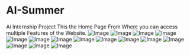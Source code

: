 # AI-Summer
Ai Internship Project
This the Home Page From Where you can access multiple Features of the Website.
![Image](https://github.com/user-attachments/assets/da88536e-6a8d-453d-ae5a-19b7d052a126)
![Image](https://github.com/user-attachments/assets/3ff2a3ef-31e4-436d-be44-f1ed07b3fbdf)
![Image](https://github.com/user-attachments/assets/fa80b545-b703-47b7-9b81-0cf836a6a05c)
![Image](https://github.com/user-attachments/assets/61b69953-92f6-485d-afe0-4ba8e9a68059)
![Image](https://github.com/user-attachments/assets/c2f29d6e-3398-4e2e-bcc8-bd941f04c007)
![Image](https://github.com/user-attachments/assets/c5d0898e-b6cf-4777-9fa3-1111d7149d31)
![Image](https://github.com/user-attachments/assets/cc6a4e2c-f398-41e0-a8e7-c0bf5c8bb176)
![Image](https://github.com/user-attachments/assets/135b2872-3c62-43bb-806c-83ecf525eeb5)
![Image](https://github.com/user-attachments/assets/70ba096c-3ac5-4446-a1bd-6947ab357934)
![Image](https://github.com/user-attachments/assets/b847d0bb-cfa4-4030-98e8-fdbfaf6d6dff)
![Image](https://github.com/user-attachments/assets/5c4accdd-f06c-4d3d-bb9a-3c3ae9f3d103)
![Image](https://github.com/user-attachments/assets/3d358e06-ebe6-4071-b63d-5b000507b15e)
![Image](https://github.com/user-attachments/assets/a7968e03-829d-450c-88f7-e2976e315d11)
![Image](https://github.com/user-attachments/assets/a0e9c368-86d9-48fc-9ac8-807cb4d21366)
![Image](https://github.com/user-attachments/assets/7ccf2424-a73b-400a-a20a-ad00128bdf68)
